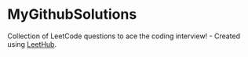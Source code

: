 # MyGithubSolutions
Collection of LeetCode questions to ace the coding interview! - Created using [LeetHub](https://github.com/QasimWani/LeetHub).
